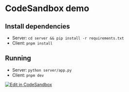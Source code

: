 # CodeSandbox demo 

## Install dependencies

- Server: `cd server && pip install -r requirements.txt`
- Client: `pnpm install`

## Running 

- Server: `python server/app.py`
- Client: `pnpm dev`

[![Edit in CodeSandbox](https://assets.codesandbox.io/github/button-edit-lime.svg)](https://codesandbox.io/p/github/codesandbox/demo)